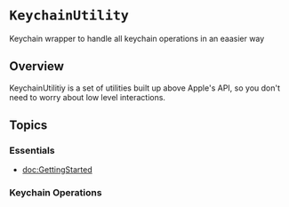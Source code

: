 # ``KeychainUtility``

Keychain wrapper to handle all keychain operations in an eaasier way

## Overview

KeychainUtilitiy is a set of utilities built up above Apple's API, so you don't need to worry about low level interactions.

## Topics

### Essentials
- <doc:GettingStarted>

### Keychain Operations

